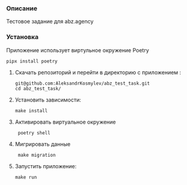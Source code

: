 ### Описание
Тестовое задание для abz.agency

### Установка
Приложение использует  виртульное окружение Poetry
```
pipx install poetry
```

1. Скачать репозиторий и перейти в директорию с приложением :
    ```
   git@github.com:AleksandrKosmylev/abz_test_task.git
   cd abz_test_task/
    ```
2. Установить зависимости: 
    ```
    make install
    ```
3. Активировать виртуальное окружение
   ```
    poetry shell
   ```
4. Мигрировать данные 
   ```
    make migration
   ```
5. Запустить  приложение:
   ```
   make run 
   ```